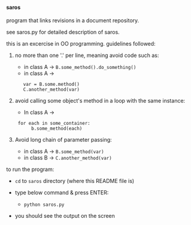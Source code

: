 #### saros
program that links revisions in a document repository.

see saros.py for detailed description of saros.

this is an excercise in OO programming.  guidelines followed:
  1. no more than one '.' per line, meaning avoid code such as:
       - in class A -> `B.some_method().do_something()`
       - in class A -> 
       ```
          var = B.some.method()
          C.another_method(var)
        ```
                     
  2. avoid calling some object's method in a loop with the same instance:
       - In class A -> 
       ```
        for each in some_container:
             b.some_method(each)
        ```
                        
  3. Avoid long chain of parameter passing:
       - in class A -> `B.some_method(var)`
       - in class B -> `C.another_method(var)`
      
to run the program:
  - `cd` to `saros` directory (where this README file is)
  - type below command & press ENTER:

      - `python saros.py`

  - you should see the output on the screen


